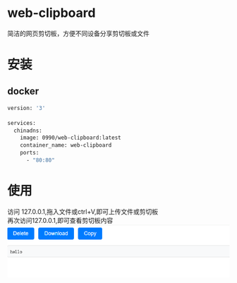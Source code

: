 # web-clipboard
简洁的网页剪切板，方便不同设备分享剪切板或文件

# 安装
## docker
```dockerfile
version: '3'

services:
  chinadns:
    image: 0990/web-clipboard:latest
    container_name: web-clipboard
    ports:
      - "80:80"
```

# 使用
访问 127.0.0.1,拖入文件或ctrl+V,即可上传文件或剪切板<br>
再次访问127.0.0.1,即可查看剪切板内容<br>
![img_2.png](doc/img_2.png)